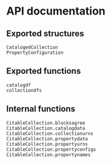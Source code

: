 # API documentation

## Exported structures

```@docs
CatalogedCollection
PropertyConfiguration
```

## Exported functions

```@docs
catalogdf
collectiondfs
```

## Internal functions

```@docs
CitableCollection.blocksagree
CitableCollection.catalogdata
CitableCollection.collectionurns
CitableCollection.propertydata
CitableCollection.propertyurns
CitableCollection.propertyconfigs
CitableCollection.propertynames
```